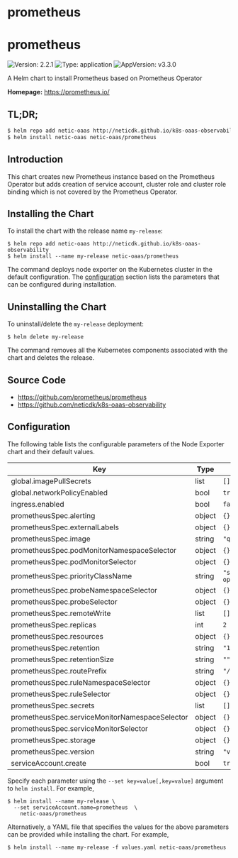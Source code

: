 # prometheus

# prometheus

![Version: 2.2.1](https://img.shields.io/badge/Version-2.2.1-informational?style=flat-square) ![Type: application](https://img.shields.io/badge/Type-application-informational?style=flat-square) ![AppVersion: v3.3.0](https://img.shields.io/badge/AppVersion-v3.3.0-informational?style=flat-square)

A Helm chart to install Prometheus based on Prometheus Operator

**Homepage:** <https://prometheus.io/>

## TL;DR;

```bash
$ helm repo add netic-oaas http://neticdk.github.io/k8s-oaas-observability
$ helm install netic-oaas netic-oaas/prometheus
```

## Introduction

This chart creates new Prometheus instance based on the Prometheus Operator but adds creation of service
account, cluster role and cluster role binding which is not covered by the Prometheus Operator.

## Installing the Chart

To install the chart with the release name `my-release`:

```console
$ helm repo add netic-oaas http://neticdk.github.io/k8s-oaas-observability
$ helm install --name my-release netic-oaas/prometheus
```

The command deploys node exporter on the Kubernetes cluster in the default configuration. The [configuration](#configuration) section lists the parameters that can be configured during installation.

## Uninstalling the Chart

To uninstall/delete the `my-release` deployment:

```console
$ helm delete my-release
```

The command removes all the Kubernetes components associated with the chart and deletes the release.

## Source Code

* <https://github.com/prometheus/prometheus>
* <https://github.com/neticdk/k8s-oaas-observability>

## Configuration

The following table lists the configurable parameters of the Node Exporter chart and their default values.

| Key | Type | Default | Description |
|-----|------|---------|-------------|
| global.imagePullSecrets | list | `[]` |  |
| global.networkPolicyEnabled | bool | `true` |  |
| ingress.enabled | bool | `false` |  |
| prometheusSpec.alerting | object | `{}` |  |
| prometheusSpec.externalLabels | object | `{}` |  |
| prometheusSpec.image | string | `"quay.io/prometheus/prometheus:v3.3.0"` |  |
| prometheusSpec.podMonitorNamespaceSelector | object | `{}` |  |
| prometheusSpec.podMonitorSelector | object | `{}` |  |
| prometheusSpec.priorityClassName | string | `"secure-cloud-stack-technical-operations-critical"` |  |
| prometheusSpec.probeNamespaceSelector | object | `{}` |  |
| prometheusSpec.probeSelector | object | `{}` |  |
| prometheusSpec.remoteWrite | list | `[]` |  |
| prometheusSpec.replicas | int | `2` |  |
| prometheusSpec.resources | object | `{}` |  |
| prometheusSpec.retention | string | `"10d"` |  |
| prometheusSpec.retentionSize | string | `""` |  |
| prometheusSpec.routePrefix | string | `"/"` |  |
| prometheusSpec.ruleNamespaceSelector | object | `{}` |  |
| prometheusSpec.ruleSelector | object | `{}` |  |
| prometheusSpec.secrets | list | `[]` |  |
| prometheusSpec.serviceMonitorNamespaceSelector | object | `{}` |  |
| prometheusSpec.serviceMonitorSelector | object | `{}` |  |
| prometheusSpec.storage | object | `{}` |  |
| prometheusSpec.version | string | `"v3.3.0"` |  |
| serviceAccount.create | bool | `true` |  |

Specify each parameter using the `--set key=value[,key=value]` argument to `helm install`. For example,

```console
$ helm install --name my-release \
  --set serviceAccount.name=prometheus  \
    netic-oaas/prometheus
```

Alternatively, a YAML file that specifies the values for the above parameters can be provided while installing the chart. For example,

```console
$ helm install --name my-release -f values.yaml netic-oaas/prometheus
```
